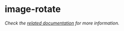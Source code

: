 # image-rotate

_Check the [related documentation](https://docs.swiss-ai-center.ch/reference/services/image-rotate) for more information._
